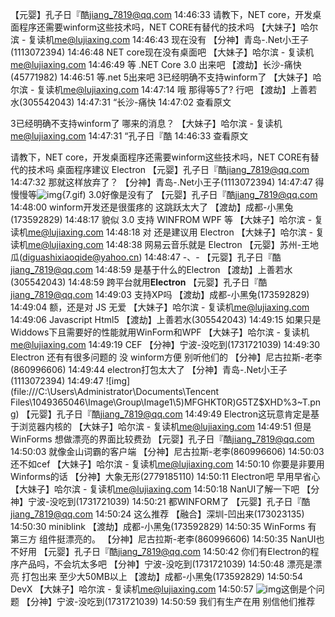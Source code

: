  【元婴】孔子日『酷<jiang_7819@qq.com>  14:46:33
请教下，NET core，开发桌面程序还需要winform这些技术吗，NET CORE有替代的技术吗
【大妹子】哈尔滨 - 复读机<me@lujiaxing.com>  14:46:43
现在没有
【分神】青岛-.Net小王子(1113072394)  14:46:48
NET core现在没有桌面吧
【大妹子】哈尔滨 - 复读机<me@lujiaxing.com>  14:46:49
等 .NET Core 3.0 出来吧
【渡劫】长沙-痛快(45771982)  14:46:51
等.net 5出来吧
3已经明确不支持winform了
【大妹子】哈尔滨 - 复读机<me@lujiaxing.com>  14:47:14
哦 那得等5了?
行吧
【渡劫】上善若水(305542043)  14:47:31
“长沙-痛快   14:47:02  查看原文

3已经明确不支持winform了
 哪来的消息？
【大妹子】哈尔滨 - 复读机<me@lujiaxing.com>  14:47:31
“孔子日『酷   14:46:33  查看原文

请教下，NET core，开发桌面程序还需要winform这些技术吗，NET CORE有替代的技术吗
 桌面程序建议 Electron
【元婴】孔子日『酷<jiang_7819@qq.com>  14:47:32
那就这样放弃了？
【分神】青岛-.Net小王子(1113072394)  14:47:47
得慢慢等![img](file:///C:\Users\ADMINI~1\AppData\Local\Temp\Z}4JA~3{S79KP7UYELJH){7.gif)
  3.0好像是没有了
【元婴】孔子日『酷<jiang_7819@qq.com>  14:48:00
winform开发还是很蛋疼的
这跳跃太大了
【渡劫】成都-小黑兔(173592829)  14:48:17
貌似 3.0 支持 WINFROM WPF 等
【大妹子】哈尔滨 - 复读机<me@lujiaxing.com>  14:48:18
对
还是建议用 Electron
【大妹子】哈尔滨 - 复读机<me@lujiaxing.com>  14:48:38
网易云音乐就是 Electron
【元婴】苏州-王地瓜(diguashixiaoqide@yahoo.cn)  14:48:47
-、-
【元婴】孔子日『酷<jiang_7819@qq.com>  14:48:59
是基于什么的Electron
【渡劫】上善若水(305542043)  14:48:59
跨平台就用**Electron**
【元婴】孔子日『酷<jiang_7819@qq.com>  14:49:03
支持XP吗
【渡劫】成都-小黑兔(173592829)  14:49:04
额，还是对 JS 无爱
【大妹子】哈尔滨 - 复读机<me@lujiaxing.com>  14:49:06
Javascript
Html5
【渡劫】上善若水(305542043)  14:49:15
如果只是Widdows下且需要好的性能就用WinForm和WPF
【大妹子】哈尔滨 - 复读机<me@lujiaxing.com>  14:49:19
CEF
【分神】宁波-没吃到(1731721039)  14:49:30
Electron 还有有很多问题的
没 winform方便
别听他们的
【分神】尼古拉斯-老李(860996606)  14:49:44
electron打包太大了
【分神】青岛-.Net小王子(1113072394)  14:49:47
![img](file:///C:\Users\Administrator\Documents\Tencent Files\1049365046\Image\Group\Image1\5)MFGHKT0R)G5TZ$XHD%3~T.png)
【元婴】孔子日『酷<jiang_7819@qq.com>  14:49:49
Electron这玩意肯定是基于浏览器内核的
【大妹子】哈尔滨 - 复读机<me@lujiaxing.com>  14:49:51
但是 WinForms 想做漂亮的界面比较费劲
【元婴】孔子日『酷<jiang_7819@qq.com>  14:50:03
就像金山词霸的客户端
【分神】尼古拉斯-老李(860996606)  14:50:03
还不如cef
【大妹子】哈尔滨 - 复读机<me@lujiaxing.com>  14:50:10
你要是非要用Winforms的话
【分神】大象无形(2779185110)  14:50:11
Electron吧
早用早省心
【大妹子】哈尔滨 - 复读机<me@lujiaxing.com>  14:50:18
NanUI了解一下吧
【分神】宁波-没吃到(1731721039)  14:50:21
都WINFORM了
【元婴】孔子日『酷<jiang_7819@qq.com>  14:50:24
这么推荐
【融合】深圳-凹出来(173023135)  14:50:30
miniblink
【渡劫】成都-小黑兔(173592829)  14:50:35
WinForms 有 第三方 组件挺漂亮的。
【分神】尼古拉斯-老李(860996606)  14:50:35
NanUI也不好用
【元婴】孔子日『酷<jiang_7819@qq.com>  14:50:42
你们有Electron的程序产品吗，不会坑太多吧
【分神】宁波-没吃到(1731721039)  14:50:48
漂亮是漂亮 打包出来 至少大50MB以上
【渡劫】成都-小黑兔(173592829)  14:50:54
DevX
【大妹子】哈尔滨 - 复读机<me@lujiaxing.com>  14:50:57
![img](file:///C:\Users\ADMINI~1\AppData\Local\Temp\4WWT_YLQWEJE934MRBD`77D.gif)这倒是个问题
【分神】宁波-没吃到(1731721039)  14:50:59
我们有生产在用
别信他们推荐
 